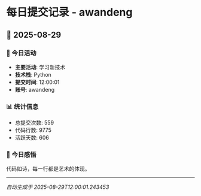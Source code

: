 # 每日提交记录 - awandeng

## 📅 2025-08-29

### 🎯 今日活动
- **主要活动**: 学习新技术
- **技术栈**: Python
- **提交时间**: 12:00:01
- **账号**: awandeng

### 📊 统计信息
- 总提交次数: 559
- 代码行数: 9775
- 活跃天数: 606

### 💭 今日感悟
代码如诗，每一行都是艺术的体现。

---
*自动生成于 2025-08-29T12:00:01.243453*
